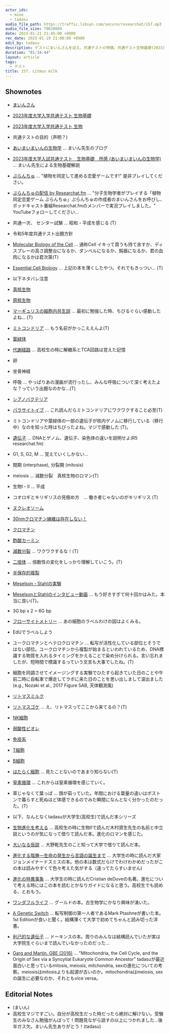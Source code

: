```yaml
---
actor_ids:
  - mine
  - tadasu
audio_file_path: https://traffic.libsyn.com/secure/researchat/157.mp3 
audio_file_size: 70628004
date: 2023-01-21 21:45:00 +0900
rec_date: 2023-01-19 21:00:00 +0900
edit_by: tadasu
description: ゲストにまいんさんを迎え、共通テストの特徴、共通テスト生物基礎(2023)を解いてみての感想と解説、そしてどのような力が問われているのかについて議論しました。
duration: "01:34:44"
layout: article
tags:
  - テスト
title: 157. Litmus milk
---
```


## Shownotes
- [まいんさん](https://twitter.com/ArmnieBIO)
- [2023年度大学入学共通テスト 生物基礎](https://edu.chunichi.co.jp/site_home/center/pdf/2023seibutsukiso_q.pdf)
- [2023年度大学入学共通テスト 生物](https://edu.chunichi.co.jp/site_home/center/pdf/2023seibutsu_q.pdf)
- 共通テストの目的（声明？)
- [あいまいまいんの生物学](https://i-my-mine.hatenablog.com/archive) ... まいん先生のブログ
- [2023年度大学入試共通テスト　生物基礎　所感 (あいまいまいんの生物学)](https://i-my-mine.hatenablog.com/entry/2023/01/16/2023%E5%B9%B4%E5%BA%A6%E5%A4%A7%E5%AD%A6%E5%85%A5%E8%A9%A6%E5%85%B1%E9%80%9A%E3%83%86%E3%82%B9%E3%83%88_%E7%94%9F%E7%89%A9%E5%9F%BA%E7%A4%8E_%E6%89%80%E6%84%9F) ... まいん先生による生物基礎解説
- [ぷらんちゅ](https://novelgame.jp/games/show/6590) ... "植物を同定して進める恋愛ゲームです!" 是非プレイしてください。
- [ぷらんちゅの配信 by Researchat.fm](https://www.youtube.com/watch?v=d4YMrm3OHfg&ab_channel=Researchatfm) ... "分子生物学者がプレイする「植物同定恋愛ゲーム ぷらんちゅ」ぷらんちゅの作成者のまいんさんをお呼びし、ポッドキャスト番組Researchat.fmのメンバーで実況プレイしました。" YouTubeフォローしてください...
- 共通一次、 センター試験 ... 昭和・平成を感じる (T)
- 令和5年度共通テスト出題方針
- [Molecular Biology of the Cell](https://www.amazon.co.jp/dp/0393884856/?tag=researchatf04-22) ... 通称Cell イキって買うも持て余すか、ディスプレーの高さ調整台になるか、ダンベルになるか、鈍器になるか、君の血肉になるかは君次第(T)
- [Essential Cell Biology](https://www.amazon.co.jp/dp/0393680398/?tag=researchatf04-22) ... 上記の本を薄くしたやつ。それでもきっつい... (T)
- 以下ネタバレ注意
- [真核生物](https://ja.wikipedia.org/wiki/%E7%9C%9F%E6%A0%B8%E7%94%9F%E7%89%A9)
- [原核生物](https://ja.wikipedia.org/wiki/%E5%8E%9F%E6%A0%B8%E7%94%9F%E7%89%A9)
- [マーギュリスの細胞内共生説](https://ja.wikipedia.org/wiki/%E7%B4%B0%E8%83%9E%E5%86%85%E5%85%B1%E7%94%9F%E8%AA%AC) ... 最初に勉強した時、ちびるぐらい感動したよね... (T)
- [ミトコンドリア](https://ja.wikipedia.org/wiki/%E3%83%9F%E3%83%88%E3%82%B3%E3%83%B3%E3%83%89%E3%83%AA%E3%82%A2) ... もう名前がかっこええんよ(T)
- [葉緑体](https://ja.wikipedia.org/wiki/%E8%91%89%E7%B7%91%E4%BD%93)
- [代謝経路](https://ja.wikipedia.org/wiki/%E4%BB%A3%E8%AC%9D%E7%B5%8C%E8%B7%AF) ... 高校生の時に解糖系とTCA回路は覚えた記憶
- 卵
- 坐骨神経
- 呼吸 ... やっぱりあの漫画が流行ったし、みんな呼吸について深く考えたよな？っていう出題なのかな...(T)
- [シアノバクテリア](http://photosynthesis.c.u-tokyo.ac.jp/cyano.html)
- [パラサイトイブ](https://www.amazon.co.jp/dp/B0099FE77Y?tag=researchatf04-22) ... これ読んだらミトコンドリアにワクワクすること必至(T)
- ミトコンドリアや葉緑体の一部の遺伝子が核内ゲノムに移行している（移行中）なのを知った時はちびったよね。マジで感動した (T)。
- [遺伝子](https://ja.wikipedia.org/wiki/%E9%81%BA%E4%BC%9D%E5%AD%90) ... DNAとゲノム、遺伝子、染色体の違いを説明せよ(R5 researchat.fm)
- G1, S, G2, M ... 覚えていくしかない...
- 間期 (interphase), 分裂期 (mitosis)
- meiosis ... 減数分裂　真核生物のロマン(T)
- 生物I・II ... 平成
- コオロギとキリギリスの見極め方　... 働き者じゃないのがキリギリス (T)
- [ヌクレオソーム](https://ja.wikipedia.org/wiki/%E3%83%8C%E3%82%AF%E3%83%AC%E3%82%AA%E3%82%BD%E3%83%BC%E3%83%A0)
- [30nmクロマチン線維は存在しない！](https://www.jstage.jst.go.jp/article/kagakutoseibutsu/51/3/51_177/_pdf)
- [クロマチン](https://ja.wikipedia.org/wiki/%E3%82%AF%E3%83%AD%E3%83%9E%E3%83%81%E3%83%B3)
- [酢酸カーミン](https://ja.wikipedia.org/wiki/%E9%85%A2%E9%85%B8%E3%82%AB%E3%83%BC%E3%83%9F%E3%83%B3%E6%BA%B6%E6%B6%B2)
- [減数分裂](https://ja.wikipedia.org/wiki/%E6%B8%9B%E6%95%B0%E5%88%86%E8%A3%82) ... ワクワクするな！(T)
- [二倍体](https://kotobank.jp/word/%E4%BA%8C%E5%80%8D%E4%BD%93-592567) ... 倍数性の変化をしっかり理解していこう。(T)
- [半保存的複製](https://ja.wikipedia.org/wiki/%E5%8D%8A%E4%BF%9D%E5%AD%98%E7%9A%84%E8%A4%87%E8%A3%BD) 
- [Meselson・Stahlの実験](https://ja.wikipedia.org/wiki/%E3%83%A1%E3%82%BB%E3%83%AB%E3%82%BD%E3%83%B3-%E3%82%B9%E3%82%BF%E3%83%BC%E3%83%AB%E3%81%AE%E5%AE%9F%E9%A8%93)
- [MeselsonとStahlのインタビュー動画](https://www.youtube.com/watch?v=7-tnuAqEp9g) ... もう好きすぎて何十回かはみた。本当に良い(T)。
- 3G bp x 2 = 6G bp
- [フローサイトメトリー](https://www.cosmobio.co.jp/product/detail/Introduction-flow-cytometry.asp?entry_id=35004) ... あの細胞のラベルわけの図はよくみる。
- EdUでラベルしよう
- ユークロマチンとヘテロクロマチン ... 転写が活性化している部位とそうではない部位。ユークロマチンから複製が始まるといわれているため、DNA標識する物質を入れるタイミングをかえることで染め分けられる。言い忘れましたが、短時間で標識するっていう文言も大事でしたね。(T)
- 細胞を同調させてイメージングする実験でひたすら起きていた日のことや午前二時に自転車で爆走してラボに来た日のことを思い出しまして涙出ました(e.g., Nozaki et al., 2017 Figure 5AB, 天体観測風)
- [リトマスミルク](https://kotobank.jp/word/%E3%83%AA%E3%83%88%E3%83%9E%E3%82%B9%E7%89%9B%E4%B9%B3-773898)
- [リトマスゴケ](https://ja.wikipedia.org/wiki/%E3%83%AA%E3%83%88%E3%83%9E%E3%82%B9%E3%82%B4%E3%82%B1) ... え、リトマスってここから来てるの？(T)
- [NK細胞](https://ja.wikipedia.org/wiki/%E3%83%8A%E3%83%81%E3%83%A5%E3%83%A9%E3%83%AB%E3%82%AD%E3%83%A9%E3%83%BC%E7%B4%B0%E8%83%9E)
- [弱酸性ビオレ](https://www.kao.co.jp/bioreu/acidulous/)
- [免疫系](https://ja.wikipedia.org/wiki/%E5%85%8D%E7%96%AB%E7%B3%BB)
- [T細胞](https://kotobank.jp/word/T%E7%B4%B0%E8%83%9E-157669)
- [B細胞](https://kotobank.jp/word/B%E7%B4%B0%E8%83%9E-157673)
- [はたらく細胞](https://www.amazon.co.jp/dp/B07F9FMV1G/) ... 見たことないのであまり知らない(T)
- [窒素循環](https://ja.wikipedia.org/wiki/%E7%AA%92%E7%B4%A0%E5%BE%AA%E7%92%B0) ... これからは窒素循環を感じていく。
- 草じゃなくて葉っぱ ... 頭が茹っていた。年間における葉量の違いはボストンで暮らすと死ぬほど体感できるのでみた瞬間になんとなく分かったのだった。(T)

- 以下、なんとなくtadasuが大学生(高校生)で読んだ本シリーズ
- [生物進化を考える](https://www.amazon.co.jp/dp/B07YYYDM8G?tag=researchatf04-22) ... 高校生の時に生物IIで読んだ木村資生先生の名前と中立説というのが気になって借りて読んだ本。進化のロマンを感じた。
- [大いなる仮説](https://www.amazon.co.jp/dp/4946398678?tag=researchatf04-22) ... 大野乾先生のこと知って大学で借りて読んだ本。
- [進化する階層―生命の発生から言語の誕生まで](https://www.amazon.co.jp/dp/4431707379/?tag=researchatf04-22) ... 大学生の時に読んだ大家ジョンメイナードスミスの本。他の本は数式だらけでわけわかめだったがこの本は読みやすくて色々考えた気がする（違ってたらすいません)
- [進化の特異事象](https://www.amazon.co.jp/dp/4903532054?tag=researchatf04-22) ... 大学生の時に読んだCristian deDuveの名著。進化について考える時にはこの本を読むとかなりガイドになると思う。高校生でも読める、とおもう。
- [ワンダフルライフ](https://www.amazon.co.jp/dp/4150502366?tag=researchatf04-22) ... グールドの本。古生物学にかなり興味が湧いた。
- [A Genetic Switch](https://www.amazon.co.jp/dp/B001WAKRQE/?tag=researchatf04-22) ... 転写制御の第一人者であるMark Ptashneが書いた本。1st Editionが良いと聞く。結構薄くて大学で初めてちゃんと読み切った洋書。
- [利己的な遺伝子](https://www.amazon.co.jp/dp/B07HK2TDQ1/?tag=researchatf04-22) ... ドーキンスの本。周りのみんなは結構読んでいたが実は大学院生ぐらいまで読んでいなかったのだった...
- [Garg and Martin. GBE (2016)](https://academic.oup.com/gbe/article/8/6/1950/2574120) ... "Mitochondria, the Cell Cycle, and the Origin of Sex via a Syncytial Eukaryote Common Ancestor" tadasuが最近面白いと思っているmitosis, meiosis, mitchondria, sexの進化についての考察。meiosisはmitosisよりも起源が古いのか。mitochondriaはmeiosis, sexの誕生に必要なのか、それともvice versa。

## Editorial Notes
- (まいん)
- 高校生マジですごい。自分が高校生だった時だったら絶対に解けない。受験生のみなさん勉強がんばって！問題見ながら話すの以上につかれました...後半ガス欠。まいん先生ありがとう！(tadasu)
